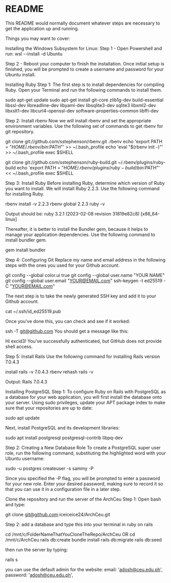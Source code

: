 # README

This README would normally document whatever steps are necessary to get the
application up and running.

Things you may want to cover:

Installing the Windows Subsystem for Linux:
Step 1 - Open Powershell and run: wsl --install -d Ubuntu

Step 2 - Reboot your computer to finish the installation.
Once initial setup is finished, you will be prompted to create a username and password for your Ubuntu install.

Installing Ruby
Step 1: The first step is to install dependencies for compiling Ruby. Open your Terminal and run the following commands to install them.

sudo apt-get update
sudo apt-get install git-core zlib1g-dev build-essential libssl-dev libreadline-dev libyaml-dev libsqlite3-dev sqlite3 libxml2-dev libxslt1-dev libcurl4-openssl-dev software-properties-common libffi-dev

Step 2: Install rbenv
Now we will install rbenv and set the appropriate environment variables. Use the following set of commands to get rbenv for git repository.

git clone git://github.com/sstephenson/rbenv.git .rbenv
echo 'export PATH = "$HOME/.rbenv/bin:$PATH"' >> ~/.bash_profile
echo 'eval "$(rbenv init -)"' >> ~/.bash_profile
exec $SHELL

git clone git://github.com/sstephenson/ruby-build.git ~/.rbenv/plugins/ruby-build
echo 'export PATH = "$HOME/.rbenv/plugins/ruby-build/bin:$PATH"' << ~/.bash_profile
exec $SHELL

Step 3: Install Ruby
Before installing Ruby, determine which version of Ruby you want to install. We will install Ruby 2.2.3. Use the following command for installing Ruby.

rbenv install -v 2.2.3
rbenv global 2.2.3
ruby -v

Output should be:
ruby 3.2.1 (2023-02-08 revision 31819e82c8) [x86_64-linux]

Thereafter, it is better to install the Bundler gem, because it helps to manage your application dependencies. Use the following command to install bundler gem.

gem install bundler

Step 4: Configuring Git
Replace my name and email address in the following steps with the ones you used for your Github account.

git config --global color.ui true
git config --global user.name "YOUR NAME"
git config --global user.email "YOUR@EMAIL.com"
ssh-keygen -t ed25519 -C "YOUR@EMAIL.com"

The next step is to take the newly generated SSH key and add it to your Github account.

cat ~/.ssh/id_ed25519.pub

Once you've done this, you can check and see if it worked:

ssh -T git@github.com
You should get a message like this:

Hi excid3! You've successfully authenticated, but GitHub does not provide shell access.

Step 5: Install Rails
Use the following command for installing Rails version 7.0.4.3

install rails -v 7.0.4.3
rbenv rehash
rails -v

Output:
Rails 7.0.4.3

Installing PostgreSQL
Step 1: To configure Ruby on Rails with PostgreSQL as a database for your web application, you will first install the database onto your server. Using sudo privileges, update your APT package index to make sure that your repositories are up to date:

sudo apt update

Next, install PostgreSQL and its development libraries:

sudo apt install postgresql postgresql-contrib libpq-dev

Step 2: Creating a New Database Role
To create a PostgreSQL super user role, run the following command, substituting the highlighted word with your Ubuntu username:

sudo -u postgres createuser -s sammy -P

Since you specified the -P flag, you will be prompted to enter a password for your new role. Enter your desired password, making sure to record it so that you can use it in a configuration file in a later step.

Clone the repository and run the server of the ArchCeu
Step 1: Open bash and type:

git clone git@github.com:iceiceice24/ArchCeu.git

Step 2: add a database and type this into your terminal in ruby on rails

cd /mnt/c/FolderNameThatYouCloneTheRepo/ArchCeu OR cd /mnt/c/ArchCeu
rails db:create
bundle install
rails db:migrate
rails db:seed

then run the server by typing:

rails s

you can use the default admin for the website:
email: 'adosh@ceu.edu.ph',
password: 'adosh@ceu.edu.ph',
